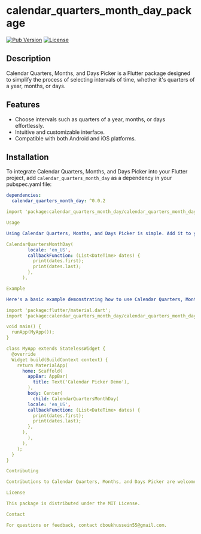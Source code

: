 # calendar_quarters_month_day_package

[![Pub Version](https://img.shields.io/pub/v/calendar_quarters_month_day)](https://pub.dev/packages/calendar_quarters_month_day)
[![License](https://img.shields.io/github/license/Hussein-D/calendar_quarters_month_day)](LICENSE)

## Description

Calendar Quarters, Months, and Days Picker is a Flutter package designed to simplify the process of selecting intervals of time, whether it's quarters of a year, months, or days.

## Features

- Choose intervals such as quarters of a year, months, or days effortlessly.
- Intuitive and customizable interface.
- Compatible with both Android and iOS platforms.

## Installation

To integrate Calendar Quarters, Months, and Days Picker into your Flutter project, add `calendar_quarters_month_day` as a dependency in your pubspec.yaml file:

```yaml
dependencies:
  calendar_quarters_month_day: ^0.0.2

import 'package:calendar_quarters_month_day/calendar_quarters_month_day.dart';

Usage

Using Calendar Quarters, Months, and Days Picker is simple. Add it to your widget tree and customize it according to your requirements:

CalendarQuartersMonthDay(
        locale: 'en_US',
        callbackFunction: (List<DateTime> dates) {
          print(dates.first);
          print(dates.last);
        },
      ),

Example

Here's a basic example demonstrating how to use Calendar Quarters, Months, and Days Picker to select a quarter of the year:

import 'package:flutter/material.dart';
import 'package:calendar_quarters_month_day/calendar_quarters_month_day.dart';

void main() {
  runApp(MyApp());
}

class MyApp extends StatelessWidget {
  @override
  Widget build(BuildContext context) {
    return MaterialApp(
      home: Scaffold(
        appBar: AppBar(
          title: Text('Calendar Picker Demo'),
        ),
        body: Center(
          child: CalendarQuartersMonthDay(
        locale: 'en_US',
        callbackFunction: (List<DateTime> dates) {
          print(dates.first);
          print(dates.last);
        },
      ),
        ),
      ),
    );
  }
}

Contributing

Contributions to Calendar Quarters, Months, and Days Picker are welcome! Feel free to report bugs, suggest new features, or submit pull requests on GitHub.

License

This package is distributed under the MIT License.

Contact

For questions or feedback, contact dboukhussein55@gmail.com.

```